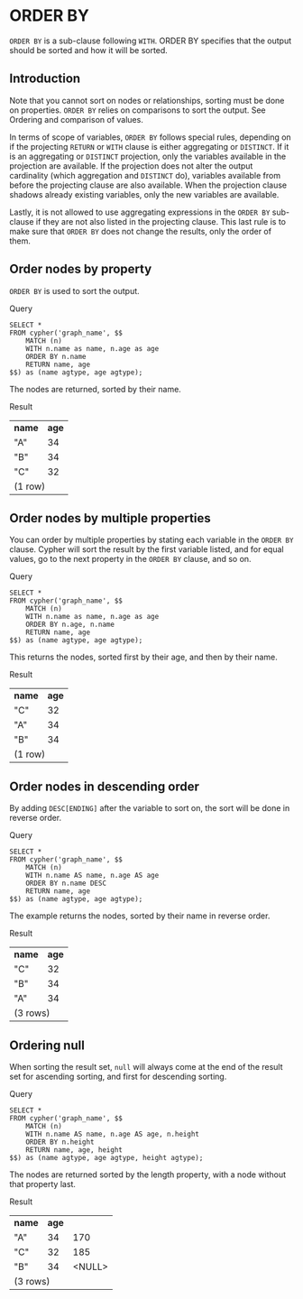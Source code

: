 # ORDER BY

`ORDER BY` is a sub-clause following `WITH`. ORDER BY specifies that the output should be sorted and how it will be sorted. 

## Introduction

Note that you cannot sort on nodes or relationships, sorting must be done on properties. `ORDER BY` relies on comparisons to sort the output. See Ordering and comparison of values.

In terms of scope of variables, `ORDER BY` follows special rules, depending on if the projecting `RETURN` or `WITH` clause is either aggregating or `DISTINCT`. If it is an aggregating or `DISTINCT` projection, only the variables available in the projection are available. If the projection does not alter the output cardinality (which aggregation and `DISTINCT` do), variables available from before the projecting clause are also available. When the projection clause shadows already existing variables, only the new variables are available.

Lastly, it is not allowed to use aggregating expressions in the `ORDER BY` sub-clause if they are not also listed in the projecting clause. This last rule is to make sure that `ORDER BY` does not change the results, only the order of them.


## Order nodes by property

`ORDER BY` is used to sort the output.

Query


```postgresql
SELECT *
FROM cypher('graph_name', $$
    MATCH (n)
    WITH n.name as name, n.age as age
    ORDER BY n.name
    RETURN name, age
$$) as (name agtype, age agtype);
```


The nodes are returned, sorted by their name.

Result


<table>
  <tr>
   <td><strong>name</strong>
   </td>
   <td><strong>age</strong>
   </td>
  </tr>
  <tr>
   <td>"A"
   </td>
   <td>34
   </td>
  </tr>
  <tr>
   <td>"B"
   </td>
   <td>34
   </td>
  </tr>
  <tr>
   <td>"C"
   </td>
   <td>32
   </td>
  </tr>
  <tr>
   <td colspan="2" >(1 row)
   </td>
  </tr>
</table>



## Order nodes by multiple properties

You can order by multiple properties by stating each variable in the `ORDER BY` clause. Cypher will sort the result by the first variable listed, and for equal values, go to the next property in the `ORDER BY` clause, and so on.

Query


```postgresql
SELECT *
FROM cypher('graph_name', $$
    MATCH (n)
    WITH n.name as name, n.age as age
    ORDER BY n.age, n.name
    RETURN name, age
$$) as (name agtype, age agtype);
```


This returns the nodes, sorted first by their age, and then by their name.

Result


<table>
  <tr>
   <td><strong>name</strong>
   </td>
   <td><strong>age</strong>
   </td>
  </tr>
  <tr>
   <td>"C"
   </td>
   <td>32
   </td>
  </tr>
  <tr>
   <td>"A"
   </td>
   <td>34
   </td>
  </tr>
  <tr>
   <td>"B"
   </td>
   <td>34
   </td>
  </tr>
  <tr>
   <td colspan="2" >(1 row)
   </td>
  </tr>
</table>



## Order nodes in descending order

By adding `DESC[ENDING]` after the variable to sort on, the sort will be done in reverse order.

Query


```postgresql
SELECT *
FROM cypher('graph_name', $$
    MATCH (n)
    WITH n.name AS name, n.age AS age
    ORDER BY n.name DESC
    RETURN name, age
$$) as (name agtype, age agtype);
```


The example returns the nodes, sorted by their name in reverse order.

Result


<table>
  <tr>
   <td><strong>name</strong>
   </td>
   <td><strong>age</strong>
   </td>
  </tr>
  <tr>
   <td>"C"
   </td>
   <td>32
   </td>
  </tr>
  <tr>
   <td>"B"
   </td>
   <td>34
   </td>
  </tr>
  <tr>
   <td>"A"
   </td>
   <td>34
   </td>
  </tr>
  <tr>
   <td colspan="2" >(3 rows)
   </td>
  </tr>
</table>



## Ordering null

When sorting the result set, `null` will always come at the end of the result set for ascending sorting, and first for descending sorting.

Query


```postgresql
SELECT *
FROM cypher('graph_name', $$
    MATCH (n)
    WITH n.name AS name, n.age AS age, n.height
    ORDER BY n.height
    RETURN name, age, height
$$) as (name agtype, age agtype, height agtype);
```


The nodes are returned sorted by the length property, with a node without that property last. 

Result


<table>
  <tr>
   <td><strong>name</strong>
   </td>
   <td><strong>age</strong>
   </td>
   <td>
   </td>
  </tr>
  <tr>
   <td>"A"
   </td>
   <td>34
   </td>
   <td>170
   </td>
  </tr>
  <tr>
   <td>"C"
   </td>
   <td>32
   </td>
   <td>185
   </td>
  </tr>
  <tr>
   <td>"B"
   </td>
   <td>34
   </td>
   <td>&lt;NULL>
   </td>
  </tr>
  <tr>
   <td colspan="3" >(3 rows)
   </td>
  </tr>
</table>

